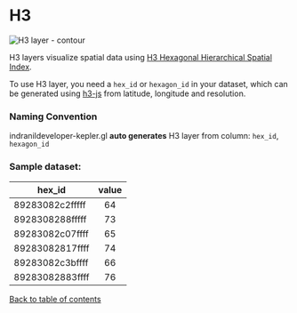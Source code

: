 # H3

![H3 layer - contour](https://d1a3f4spazzrp4.cloudfront.net/indranildeveloper-kepler.gl/documentation/layers-h3.png "H3 layer")

H3 layers visualize spatial data using [H3 Hexagonal Hierarchical Spatial Index](https://eng.uber.com/h3/).

To use H3 layer, you need a `hex_id` or `hexagon_id` in your dataset, which can be generated using [h3-js](https://github.com/uber/h3-js) from latitude, longitude and resolution.

### Naming Convention
indranildeveloper-kepler.gl __auto generates__ H3 layer from column: `hex_id`, `hexagon_id`

### Sample dataset:
hex_id | value |
|----------|:------:|
89283082c2fffff | 64 |
8928308288fffff | 73 |
89283082c07ffff | 65 |
89283082817ffff | 74 |
89283082c3bffff | 66 |
89283082883ffff | 76 |

[Back to table of contents](../README.md)
